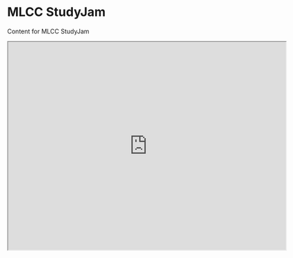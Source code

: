 # MLCC StudyJam
Content for MLCC StudyJam

<iframe src="https://drive.google.com/file/d/1F3HwNWDtogStHQd8F1pfc1H3DaF-PS8N/preview" width="640" height="480"></iframe>
